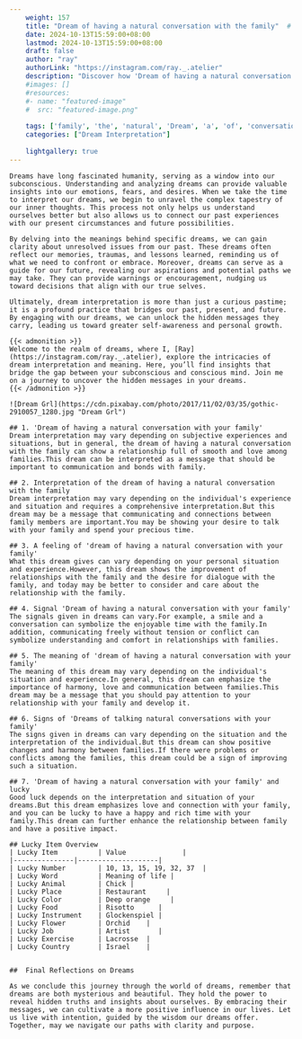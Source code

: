 ```yaml
---
    weight: 157
    title: "Dream of having a natural conversation with the family"  # Assuming 'title' column exists
    date: 2024-10-13T15:59:00+08:00
    lastmod: 2024-10-13T15:59:00+08:00
    draft: false
    author: "ray"
    authorLink: "https://instagram.com/ray._.atelier"
    description: "Discover how 'Dream of having a natural conversation with the family' can interpret your future and uncover its significant meanings in your life."
    #images: []
    #resources:
    #- name: "featured-image"
    #  src: "featured-image.png"
    
    tags: ['family', 'the', 'natural', 'Dream', 'a', 'of', 'conversation', 'with', 'having']
    categories: ["Dream Interpretation"]
    
    lightgallery: true
---
```

    
    Dreams have long fascinated humanity, serving as a window into our subconscious. Understanding and analyzing dreams can provide valuable insights into our emotions, fears, and desires. When we take the time to interpret our dreams, we begin to unravel the complex tapestry of our inner thoughts. This process not only helps us understand ourselves better but also allows us to connect our past experiences with our present circumstances and future possibilities.
    
    By delving into the meanings behind specific dreams, we can gain clarity about unresolved issues from our past. These dreams often reflect our memories, traumas, and lessons learned, reminding us of what we need to confront or embrace. Moreover, dreams can serve as a guide for our future, revealing our aspirations and potential paths we may take. They can provide warnings or encouragement, nudging us toward decisions that align with our true selves.
    
    Ultimately, dream interpretation is more than just a curious pastime; it is a profound practice that bridges our past, present, and future. By engaging with our dreams, we can unlock the hidden messages they carry, leading us toward greater self-awareness and personal growth.
    
    {{< admonition >}}
    Welcome to the realm of dreams, where I, [Ray](https://instagram.com/ray._.atelier), explore the intricacies of dream interpretation and meaning. Here, you’ll find insights that bridge the gap between your subconscious and conscious mind. Join me on a journey to uncover the hidden messages in your dreams.
    {{< /admonition >}}
    
    ![Dream Grl](https://cdn.pixabay.com/photo/2017/11/02/03/35/gothic-2910057_1280.jpg "Dream Grl")
    
    ## 1. 'Dream of having a natural conversation with your family'
    Dream interpretation may vary depending on subjective experiences and situations, but in general, the dream of having a natural conversation with the family can show a relationship full of smooth and love among families.This dream can be interpreted as a message that should be important to communication and bonds with family.
    
    ## 2. Interpretation of the dream of having a natural conversation with the family
    Dream interpretation may vary depending on the individual's experience and situation and requires a comprehensive interpretation.But this dream may be a message that communicating and connections between family members are important.You may be showing your desire to talk with your family and spend your precious time.
    
    ## 3. A feeling of 'dream of having a natural conversation with your family'
    What this dream gives can vary depending on your personal situation and experience.However, this dream shows the improvement of relationships with the family and the desire for dialogue with the family, and today may be better to consider and care about the relationship with the family.
    
    ## 4. Signal 'Dream of having a natural conversation with your family'
    The signals given in dreams can vary.For example, a smile and a conversation can symbolize the enjoyable time with the family.In addition, communicating freely without tension or conflict can symbolize understanding and comfort in relationships with families.
    
    ## 5. The meaning of 'dream of having a natural conversation with your family'
    The meaning of this dream may vary depending on the individual's situation and experience.In general, this dream can emphasize the importance of harmony, love and communication between families.This dream may be a message that you should pay attention to your relationship with your family and develop it.
    
    ## 6. Signs of 'Dreams of talking natural conversations with your family'
    The signs given in dreams can vary depending on the situation and the interpretation of the individual.But this dream can show positive changes and harmony between families.If there were problems or conflicts among the families, this dream could be a sign of improving such a situation.
    
    ## 7. 'Dream of having a natural conversation with your family' and lucky
    Good luck depends on the interpretation and situation of your dreams.But this dream emphasizes love and connection with your family, and you can be lucky to have a happy and rich time with your family.This dream can further enhance the relationship between family and have a positive impact.
    
    ## Lucky Item Overview
    | Lucky Item          | Value              |
    |---------------|--------------------|
    | Lucky Number        | 10, 13, 15, 19, 32, 37  |
    | Lucky Word          | Meaning of life |
    | Lucky Animal        | Chick |
    | Lucky Place         | Restaurant     |
    | Lucky Color         | Deep orange     |
    | Lucky Food          | Risotto      |
    | Lucky Instrument    | Glockenspiel |
    | Lucky Flower        | Orchid    |
    | Lucky Job           | Artist       |
    | Lucky Exercise      | Lacrosse  |
    | Lucky Country       | Israel    |
    
    
    ##  Final Reflections on Dreams
    
    As we conclude this journey through the world of dreams, remember that dreams are both mysterious and beautiful. They hold the power to reveal hidden truths and insights about ourselves. By embracing their messages, we can cultivate a more positive influence in our lives. Let us live with intention, guided by the wisdom our dreams offer. Together, may we navigate our paths with clarity and purpose.
    